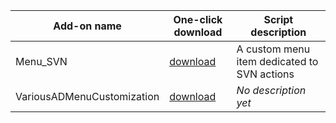 Add-on name | One-click download | Script description
--- | --- | ---
Menu_SVN | [download](https://altium-designer-addons.github.io/DownGit/#/home?url=https://github.com/Altium-Designer-addons/scripts-libraries/tree/master/UI+customizations/Menu_SVN) | A custom menu item dedicated to SVN actions
VariousADMenuCustomization | [download](https://altium-designer-addons.github.io/DownGit/#/home?url=https://github.com/Altium-Designer-addons/scripts-libraries/tree/master/UI+customizations/VariousADMenuCustomization) | _No description yet_
